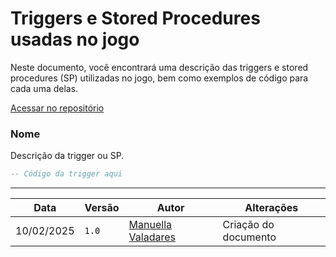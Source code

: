 # Triggers e Stored Procedures usadas no jogo

Neste documento, você encontrará uma descrição das triggers e stored procedures (SP) utilizadas no jogo, bem como exemplos de código para cada uma delas.

[Acessar no repositório](https://github.com/SBD1/2024.2-StardewValley)

### Nome

Descrição da trigger ou SP.

```sql
-- Código da trigger aqui
```

---

| Data       | Versão | Autor                                             | Alterações                   |
|------------|--------|---------------------------------------------------|------------------------------|
| 10/02/2025 | `1.0`  | [Manuella Valadares](https://github.com/manuvaladares)         | Criação do documento         |